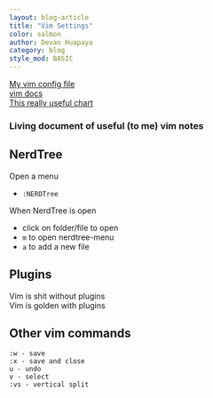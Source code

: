 ```yaml
---
layout: blog-article
title: "Vim Settings"
color: salmon
author: Devan Huapaya
category: blog
style_mod: BASIC
---
```



[My vim config file](https://github.com/imdevan/dotfiles/blob/master/.vimrc)  
[vim docs](http://vimdoc.sourceforge.net/htmldoc/options.html)  
[This really useful chart](http://bencrowder.net/files/vim-fu/)  

### Living document of useful (to me) vim notes  

## NerdTree

Open a menu

- `:NERDTree`

When NerdTree is open

- click on folder/file to open
- `m` to open nerdtree-menu
- `a` to add a new file

## Plugins
Vim is shit without plugins  
Vim is golden with plugins

## Other vim commands

```
:w - save
:x - save and close
u - undo
v - select
:vs - vertical split
```
